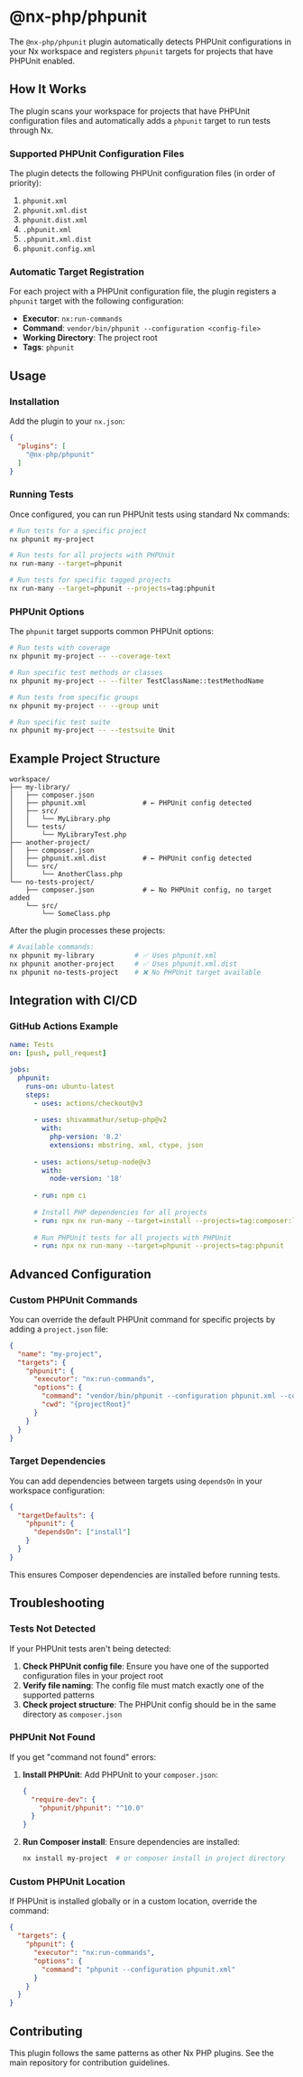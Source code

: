 # @nx-php/phpunit

The `@nx-php/phpunit` plugin automatically detects PHPUnit configurations in your Nx workspace and registers `phpunit` targets for projects that have PHPUnit enabled.

## How It Works

The plugin scans your workspace for projects that have PHPUnit configuration files and automatically adds a `phpunit` target to run tests through Nx.

### Supported PHPUnit Configuration Files

The plugin detects the following PHPUnit configuration files (in order of priority):

1. `phpunit.xml`
2. `phpunit.xml.dist`
3. `phpunit.dist.xml`
4. `.phpunit.xml`
5. `.phpunit.xml.dist`
6. `phpunit.config.xml`

### Automatic Target Registration

For each project with a PHPUnit configuration file, the plugin registers a `phpunit` target with the following configuration:

- **Executor**: `nx:run-commands`
- **Command**: `vendor/bin/phpunit --configuration <config-file>`
- **Working Directory**: The project root
- **Tags**: `phpunit`

## Usage

### Installation

Add the plugin to your `nx.json`:

```json
{
  "plugins": [
    "@nx-php/phpunit"
  ]
}
```

### Running Tests

Once configured, you can run PHPUnit tests using standard Nx commands:

```bash
# Run tests for a specific project
nx phpunit my-project

# Run tests for all projects with PHPUnit
nx run-many --target=phpunit

# Run tests for specific tagged projects
nx run-many --target=phpunit --projects=tag:phpunit
```

### PHPUnit Options

The `phpunit` target supports common PHPUnit options:

```bash
# Run tests with coverage
nx phpunit my-project -- --coverage-text

# Run specific test methods or classes
nx phpunit my-project -- --filter TestClassName::testMethodName

# Run tests from specific groups
nx phpunit my-project -- --group unit

# Run specific test suite
nx phpunit my-project -- --testsuite Unit
```

## Example Project Structure

```
workspace/
├── my-library/
│   ├── composer.json
│   ├── phpunit.xml              # ← PHPUnit config detected
│   ├── src/
│   │   └── MyLibrary.php
│   └── tests/
│       └── MyLibraryTest.php
├── another-project/
│   ├── composer.json
│   ├── phpunit.xml.dist         # ← PHPUnit config detected
│   └── src/
│       └── AnotherClass.php
└── no-tests-project/
    ├── composer.json            # ← No PHPUnit config, no target added
    └── src/
        └── SomeClass.php
```

After the plugin processes these projects:

```bash
# Available commands:
nx phpunit my-library          # ✅ Uses phpunit.xml
nx phpunit another-project     # ✅ Uses phpunit.xml.dist  
nx phpunit no-tests-project    # ❌ No PHPUnit target available
```

## Integration with CI/CD

### GitHub Actions Example

```yaml
name: Tests
on: [push, pull_request]

jobs:
  phpunit:
    runs-on: ubuntu-latest
    steps:
      - uses: actions/checkout@v3
      
      - uses: shivammathur/setup-php@v2
        with:
          php-version: '8.2'
          extensions: mbstring, xml, ctype, json
          
      - uses: actions/setup-node@v3
        with:
          node-version: '18'
          
      - run: npm ci
      
      # Install PHP dependencies for all projects
      - run: npx nx run-many --target=install --projects=tag:composer:library
      
      # Run PHPUnit tests for all projects with PHPUnit
      - run: npx nx run-many --target=phpunit --projects=tag:phpunit
```

## Advanced Configuration

### Custom PHPUnit Commands

You can override the default PHPUnit command for specific projects by adding a `project.json` file:

```json
{
  "name": "my-project",
  "targets": {
    "phpunit": {
      "executor": "nx:run-commands",
      "options": {
        "command": "vendor/bin/phpunit --configuration phpunit.xml --coverage-clover coverage.xml",
        "cwd": "{projectRoot}"
      }
    }
  }
}
```

### Target Dependencies

You can add dependencies between targets using `dependsOn` in your workspace configuration:

```json
{
  "targetDefaults": {
    "phpunit": {
      "dependsOn": ["install"]
    }
  }
}
```

This ensures Composer dependencies are installed before running tests.

## Troubleshooting

### Tests Not Detected

If your PHPUnit tests aren't being detected:

1. **Check PHPUnit config file**: Ensure you have one of the supported configuration files in your project root
2. **Verify file naming**: The config file must match exactly one of the supported patterns
3. **Check project structure**: The PHPUnit config should be in the same directory as `composer.json`

### PHPUnit Not Found

If you get "command not found" errors:

1. **Install PHPUnit**: Add PHPUnit to your `composer.json`:
   ```json
   {
     "require-dev": {
       "phpunit/phpunit": "^10.0"
     }
   }
   ```

2. **Run Composer install**: Ensure dependencies are installed:
   ```bash
   nx install my-project  # or composer install in project directory
   ```

### Custom PHPUnit Location

If PHPUnit is installed globally or in a custom location, override the command:

```json
{
  "targets": {
    "phpunit": {
      "executor": "nx:run-commands",
      "options": {
        "command": "phpunit --configuration phpunit.xml"
      }
    }
  }
}
```

## Contributing

This plugin follows the same patterns as other Nx PHP plugins. See the main repository for contribution guidelines.
